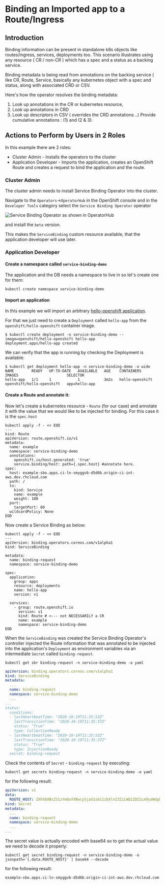 # Binding an Imported app to a Route/Ingress

## Introduction

Binding information can be present in standalone k8s objects like routes/ingress, services, deployments too. This scenario illustrates using any resource ( CR / non-CR ) which has a spec and a status as a backing service.

Binding metadata is being read from annotations on the backing service ( like CR, Route, Service, basically any kubernetes object with a spec and status, along with associated CRD or CSV.

Here's how the operator resolves the binding metadata:

1) Look up annotations in the CR or kubernetes resource,
2) Look up annotations in CRD
3) Look up descriptors in CSV ( overrides the CRD annotations ..)
Provide cumulative annotations : (1) and (2 & 3).


## Actions to Perform by Users in 2 Roles

In this example there are 2 roles:

* Cluster Admin - Installs the operators to the cluster
* Application Developer - Imports the application, creates an OpenShift Route and creates a request to bind the application and the route.

### Cluster Admin

The cluster admin needs to install Service Binding Operator into the cluster.

Navigate to the `Operators`->`OperatorHub` in the OpenShift console and in the `Developer Tools` category select the `Service Binding Operator` operator

![Service Binding Operator as shown in OperatorHub](../../assets/operator-hub-sbo-screenshot.png)

and install the `beta` version.

This makes the `ServiceBinding` custom resource available, that the application developer will use later.

### Application Developer

#### Create a namespace called `service-binding-demo`

The application and the DB needs a namespace to live in so let's create one for them:

```shell
kubectl create namespace service-binding-demo
```

#### Import an application

In this example we will import an arbitrary [hello-openshift application](https://hub.docker.com/r/openshift/hello-openshift).

For that we just need to create a `Deployment` called `hello-app` from the `openshift/hello-openshift` container image.

``` shell
$ kubectl create deployment -n service-binding-demo --image=openshift/hello-openshift hello-app
deployment.apps/hello-app created
```

We can verify that the app is running by checking the Deployment is available:

``` shell
$ kubectl get deployment hello-app -n service-binding-demo -o wide
NAME        READY   UP-TO-DATE   AVAILABLE   AGE    CONTAINERS        IMAGES                      SELECTOR
hello-app   1/1     1            1           3m2s   hello-openshift   openshift/hello-openshift   app=hello-app
```
#### Create a Route and annotate it:

Now let's create a kubernetes resource - `Route` (for our case) and annotate it with the value that we would like to be injected for binding. For this case it is the `spec.host`

``` shell
kubectl apply -f - << EOD
---
kind: Route
apiVersion: route.openshift.io/v1
metadata:
  name: example
  namespace: service-binding-demo
  annotations:
    openshift.io/host.generated: 'true'
    service.binding/host: path={.spec.host} #annotate here.
spec:
  host: example-sbo.apps.ci-ln-smyggvb-d5d6b.origin-ci-int-aws.dev.rhcloud.com
  path: /
  to:
    kind: Service
    name: example
    weight: 100
  port:
    targetPort: 80
  wildcardPolicy: None
EOD
```

Now create a Service Binding as below:

``` shell
kubectl apply -f - << EOD
---
apiVersion: binding.operators.coreos.com/v1alpha1
kind: ServiceBinding

metadata:
  name: binding-request
  namespace: service-binding-demo

spec:
  application:
    group: apps
    resource: deployments
    name: hello-app
    version: v1

  services:
    - group: route.openshift.io
      version: v1
      kind: Route # <--- not NECESSARILY a CR
      name: example
      namespace: service-binding-demo
EOD
```

When the `ServiceBinding` was created the Service Binding Operator's controller injected the Route information that was annotated to be injected into the application's `Deployment` as environment variables via an intermediate `Secret` called `binding-request`.

```shell
kubectl get sbr binding-request -n service-binding-demo -o yaml
```
```yaml
apiVersion: binding.operators.coreos.com/v1alpha1
kind: ServiceBinding
metadata:
  ...
  name: binding-request
  namespace: service-binding-demo
  ...
...
status:
  conditions:
  - lastHeartbeatTime: "2020-10-19T11:35:53Z"
    lastTransitionTime: "2020-10-19T11:35:37Z"
    status: "True"
    type: CollectionReady
  - lastHeartbeatTime: "2020-10-19T11:35:53Z"
    lastTransitionTime: "2020-10-19T11:35:37Z"
    status: "True"
    type: InjectionReady
  secret: binding-request
```

Check the contents of `Secret` - `binding-request` by executing:

```shell
kubectl get secrets binding-request -n service-binding-demo -o yaml
```

for the following result:

```yaml
apiVersion: v1
data:
  ROUTE_HOST: ZXhhbXBsZS1zYm8uYXBwcy5jaS1sbi1zbXlnZ3ZiLWQ1ZDZiLm9yaWdpbi1jaS1pbnQtYXdzLmRldi5yaGNsb3VkLmNvbQ==
kind: Secret
metadata:
  ...
  name: binding-request
  namespace: service-binding-demo
  ...
...
```

The secret value is actually encoded with base64 so to get the actual value we need to decode it properly:

```shell
kubectl get secret binding-request -n service-binding-demo -o jsonpath='{.data.ROUTE_HOST}' | base64 --decode
```
for the following result:
```
example-sbo.apps.ci-ln-smyggvb-d5d6b.origin-ci-int-aws.dev.rhcloud.com
```
